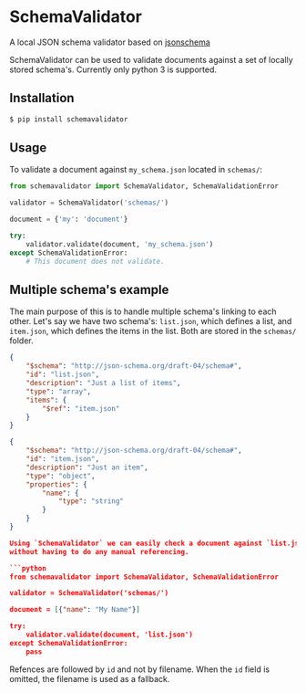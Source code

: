 # SchemaValidator

A local JSON schema validator based on [jsonschema](https://github.com/Julian/jsonschema/)

SchemaValidator can be used to validate documents against a set of locally
stored schema's. Currently only python 3 is supported.


## Installation

```bash
$ pip install schemavalidator
```


## Usage

To validate a document against `my_schema.json` located in `schemas/`:

```python
from schemavalidator import SchemaValidator, SchemaValidationError

validator = SchemaValidator('schemas/')

document = {'my': 'document'}

try:
    validator.validate(document, 'my_schema.json')
except SchemaValidationError:
    # This document does not validate.
```

## Multiple schema's example

The main purpose of this is to handle multiple schema's linking to
each other. Let's say we have two schema's: `list.json`, which defines a list,
and `item.json`, which defines the items in the list. Both are stored in the
`schemas/` folder.

```json
{
    "$schema": "http://json-schema.org/draft-04/schema#",
    "id": "list.json",
    "description": "Just a list of items",
    "type": "array",
    "items": {
        "$ref": "item.json"
    }
}
```

```json
{
    "$schema": "http://json-schema.org/draft-04/schema#",
    "id": "item.json",
    "description": "Just an item",
    "type": "object",
    "properties": {
        "name": {
            "type": "string"
        }
    }
}

Using `SchemaValidator` we can easily check a document against `list.json`
without having to do any manual referencing.

```python
from schemavalidator import SchemaValidator, SchemaValidationError

validator = SchemaValidator('schemas/')

document = [{"name": "My Name"}]

try:
    validator.validate(document, 'list.json')
except SchemaValidationError:
    pass
```

Refences are followed by `id` and not by filename. When the `id` field is
omitted, the filename is used as a fallback.
